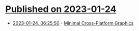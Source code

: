 # [Published on 2023-01-24](index.md)

* [2023-01-24, 06:25:50](https://news.ycombinator.com/item?id=34500134) - [Minimal Cross-Platform Graphics](https://zserge.com/posts/fenster/)
